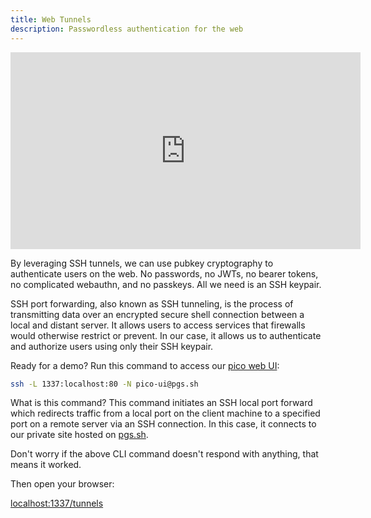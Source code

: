```yaml
---
title: Web Tunnels
description: Passwordless authentication for the web
---
```


<iframe width="560" height="315" src="https://www.youtube.com/embed/mgc5Ux1Srbc?si=YMbVNhCw3tkmgezW" title="YouTube video player" frameborder="0" allow="accelerometer; autoplay; clipboard-write; encrypted-media; gyroscope; picture-in-picture; web-share" referrerpolicy="strict-origin-when-cross-origin" allowfullscreen></iframe>

By leveraging SSH tunnels, we can use pubkey cryptography to authenticate users
on the web. No passwords, no JWTs, no bearer tokens, no complicated webauthn,
and no passkeys. All we need is an SSH keypair.

SSH port forwarding, also known as SSH tunneling, is the process of transmitting
data over an encrypted secure shell connection between a local and distant
server. It allows users to access services that firewalls would otherwise
restrict or prevent. In our case, it allows us to authenticate and authorize
users using only their SSH keypair.

Ready for a demo? Run this command to access our [pico web UI](/ui#web-ui):

```bash
ssh -L 1337:localhost:80 -N pico-ui@pgs.sh
```

What is this command? This command initiates an SSH local port forward which
redirects traffic from a local port on the client machine to a specified port on
a remote server via an SSH connection. In this case, it connects to our private
site hosted on [pgs.sh](/pgs).

Don't worry if the above CLI command doesn't respond with anything, that means
it worked.

Then open your browser:

<a href="http://localhost:1337/tunnels" class="btn-link">localhost:1337/tunnels</a>
